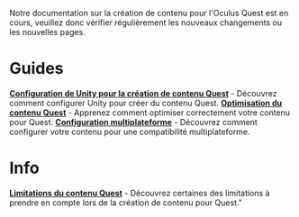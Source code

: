 

Notre documentation sur la création de contenu pour l'Oculus Quest est en cours, veuillez donc vérifier régulièrement les nouveaux changements ou les nouvelles pages.
# Guides
**[Configuration de Unity pour la création de contenu Quest](/platforms/android/setting-up-unity-for-creating-quest-content)** - Découvrez comment configurer Unity pour créer du contenu Quest.
**[Optimisation du contenu Quest](/platforms/android/quest-content-optimization)** - Apprenez comment optimiser correctement votre contenu pour Quest.
**[Configuration multiplateforme](/platforms/android/cross-platform-setup)** - Découvrez comment configurer votre contenu pour une compatibilité multiplateforme.
# Info
**[Limitations du contenu Quest](/platforms/android/quest-content-limitations)** - Découvrez certaines des limitations à prendre en compte lors de la création de contenu pour Quest."